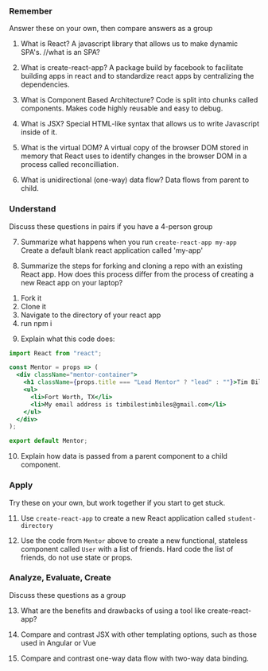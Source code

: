 ### Remember

Answer these on your own, then compare answers as a group

1.  What is React?
  A javascript library that allows us to make dynamic SPA's. //what is an SPA?

2.  What is create-react-app?
  A package build by facebook to facilitate building apps in react and to standardize react apps by centralizing the dependencies.

3.  What is Component Based Architecture?
  Code is split into chunks called components. Makes code highly reusable and easy to debug.

4.  What is JSX?
  Special HTML-like syntax that allows us to write Javascript inside of it.

5.  What is the virtual DOM?
  A virtual copy of the browser DOM stored in memory that React uses to identify changes in the browser DOM in a process called reconcilliation.

6.  What is unidirectional (one-way) data flow?
  Data flows from parent to child.

### Understand

Discuss these questions in pairs if you have a 4-person group

7.  Summarize what happens when you run `create-react-app my-app`
  Create a default blank react application called 'my-app'

8.  Summarize the steps for forking and cloning a repo with an existing React app. How does this process differ from the process of creating a new React app on your laptop?
  1) Fork it
  2) Clone it
  3) Navigate to the directory of your react app
  4) run npm i

9.  Explain what this code does:

```jsx
import React from "react";

const Mentor = props => (
  <div className="mentor-container">
    <h1 className={props.title === "Lead Mentor" ? "lead" : ""}>Tim Biles</h1>
    <ul>
      <li>Fort Worth, TX</li>
      <li>My email address is timbilestimbiles@gmail.com</li>
    </ul>
  </div>
);

export default Mentor;
```

10.  Explain how data is passed from a parent component to a child component.
  

### Apply

Try these on your own, but work together if you start to get stuck.

11.  Use `create-react-app` to create a new React application called `student-directory`

12.  Use the code from `Mentor` above to create a new functional, stateless component called `User` with a list of friends. Hard code the list of friends, do not use state or props.

### Analyze, Evaluate, Create

Discuss these questions as a group

13. What are the benefits and drawbacks of using a tool like create-react-app?

14. Compare and contrast JSX with other templating options, such as those used in Angular or Vue

15. Compare and contrast one-way data flow with two-way data binding.
